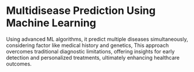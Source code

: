 <h1>Multidisease Prediction Using Machine Learning </h1>
Using advanced ML algorithms, it predict multiple diseases simultaneously, considering factor like medical history and genetics, This approach overcomes traditional diagnostic limitations, offering insights for early detection and personalized treatments, ultimately enhancing healthcare outcomes.
